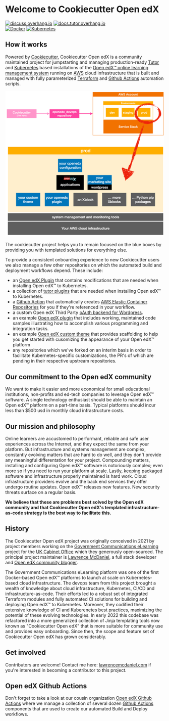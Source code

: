 # Welcome to Cookiecutter Open edX

[![discuss.overhang.io](https://img.shields.io/static/v1?logo=discourse&label=Forums&style=flat-square&color=ff0080&message=discuss.overhang.io)](https://discuss.overhang.io)
[![docs.tutor.overhang.io](https://img.shields.io/static/v1?logo=readthedocs&label=Documentation&style=flat-square&color=blue&message=docs.tutor.overhang.io)](https://docs.tutor.overhang.io)<br/>
[![Docker](https://img.shields.io/badge/docker-%230db7ed.svg?style=for-the-badge&logo=docker&logoColor=white)](https://www.docker.com/)
[![Kubernetes](https://img.shields.io/badge/kubernetes-%23326ce5.svg?style=for-the-badge&logo=kubernetes&logoColor=white)](https://kubernetes.io/)

## How it works

Powered by [Cookiecutter](https://github.com/cookiecutter/cookiecutter), Cookiecutter Open edX is a community maintained project for jumpstarting and managing production-ready [Tutor](https://docs.tutor.overhang.io/) and [Kubernetes](https://kubernetes.io/) based installations of the [Open edX:tm: online learning management system](https://openedx.org/) running on [AWS](https://aws.amazon.com/) cloud infrastructure that is built and managed with fully parameterized [Terraform](https://www.terraform.io/) and [Github Actions](https://docs.github.com/en/actions) automation scripts.

![Cookiecutter workflow](https://github.com/cookiecutter-openedx/.github/blob/main/doc/cookiecutter-how-it-works.png)

The cookiecutter project helps you to remain focused on the blue boxes by providing you with templated solutions for everything else.

To provide a consistent onboarding experience to new Cookiecutter users we also manage a few other repositories on which the automated build and deployment workflows depend. These include:

- an [Open edX Plugin](https://github.com/cookiecutter-openedx/cookiecutter-openedx-plugin) that contains modifications that are needed when installing Open edX:tm: to Kubernetes.
- a collection of [tutor plugins](https://docs.tutor.overhang.io/tutorials/plugin.html) that are needed when installing Open edX:tm: to Kubernetes.
- a [Github Action](https://github.com/cookiecutter-openedx/aws-ecr-create) that automatically creates [AWS Elastic Container Repositories](https://aws.amazon.com/ecr/) for you if they're referenced in your workflow.
- a custom Open edX Third Party [oAuth backend for Wordpress](https://github.com/cookiecutter-openedx/edx-oauth2-wordpress-backend).
- an example [Open edX plugin](https://github.com/cookiecutter-openedx/openedx-plugin-example) that includes working, maintained code samples illustrating how to accomplish various programming and integration tasks.
- an example [Open edX custom theme](https://github.com/cookiecutter-openedx/openedx-theme-example) that provides scaffolding to help you get started with cusomizing the appearance of your Open edX:tm: platform
- any repositories which we've forked on an interim basis in order to facilitate Kubernetes-specific customizations, the PR's of which are pending in their respective upstream repositories.

## Our commitment to the Open edX community

We want to make it easier and more economical for small educational institutions, non-profits and ed-tech companies to leverage Open edX:tm: software. A single technology enthusiast should be able to maintain an Open edX:tm: platform on a part-time basis. Typical platforms should incur less than $500 usd in monthly cloud infrastructure costs.

## Our mission and philosophy

Online learners are accustomed to performant, reliable and safe user experiences across the Internet, and they expect the same from your platform. But infrastructure and systems management are complex, constantly evolving matters that are hard to do well, and they don't provide any meaningful differentation for your project. Compounding matters, installing and configuring Open edX:tm: software is notoriously complex; even more so if you need to run your platform at scale. Lastly, keeping packaged software and infrastructure properly maintained is hard work. Cloud infrastructure providers evolve and the back end services they offer undergo routine updates. Open edX:tm: releases new features. New security threats surface on a regular basis.

**We believe that these are problems best solved by the Open edX community and that Cookiecutter Open edX's templated infrastructure-as-code strategy is the best way to facilitate this.**

## History

The Cookiecutter Open edX project was originally conceived in 2021 by project members working on the [Government Communications eLearning](https://staging.global-communications-academy.com/) project for the [UK Cabinet Office](https://www.gov.uk/government/organisations/cabinet-office) which they generously open-sourced. The principal project maintainer is [Lawrence McDaniel](https://lawrencemcdaniel.com/), a full stack developer and [Open edX community blogger](https://blog.lawrencemcdaniel.com/).

The Government Communications eLearning platform was one of the first Docker-based Open edX:tm: platforms to launch at scale on Kubernetes-based cloud infrastructure. The devops team from this project brought a wealth of knowledge about cloud infrastructure, Kubernetes, CI/CD and infrastructure-as-code. Their efforts led to a robust set of integrated Terraform modules and fully automated CI solutions for building and deploying Open edX:tm: to Kubernetes. Moreover, they codified their extensive knowledge of CI and Kuberenetes best practices, maximizing the potential of these evolving technologies. In early 2022 this codebase was refactored into a more generalized collection of Jinja templating tools now known as "Cookiecutter Open edX" that is more suitable for community use and provides easy onboarding. Since then, the scope and feature set of Cookiecutter Open edX has grown considerably.

## Get involved

Contributors are welcome! Contact me here: [lawrencemcdaniel.com](https://lawrencemcdaniel.com/contact) if you're interested in becoming a contributor to this project.

## Open edX Github Actions

Don't forget to take a look at our cousin organization [Open edX Github Actions](https://github.com/openedx-actions) where we manage a collection of several dozen [Github Actions](https://github.com/features/actions) components that are used to create our automated Build and Deploy workflows.
